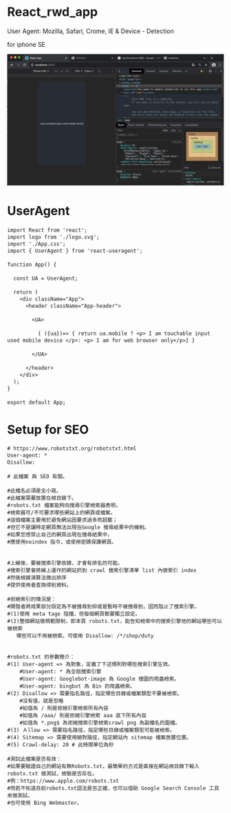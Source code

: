 # React_rwd_app
User Agent: Mozilla, Safari, Crome, IE &amp; Device - Detection

for iphone SE


![mobile](https://raw.githubusercontent.com/QueenieCplusplus/React_rwd_app/master/ua_app/RWD_iphone_demo.png)


# UserAgent

    import React from 'react';
    import logo from './logo.svg';
    import './App.css';
    import { UserAgent } from 'react-useragent';

    function App() {

      const UA = UserAgent;

      return (
        <div className="App">
          <header className="App-header">

            <UA>

              { ({ua})=> { return ua.mobile ? <p> I am touchable input used mobile device </p>: <p> I am for web browser only</p>} }

            </UA>

          </header>
        </div>
      );
    }

    export default App;

# Setup for SEO

    # https://www.robotstxt.org/robotstxt.html
    User-agent: *
    Disallow:

    # 此檔案 與 SEO 有關。

    #此檔名必須是全小寫。
    #此檔案需要放置在根目錄下。
    #robots.txt 檔案能夠向搜尋引擎檢索器表明，
    #檢索器可/不可要求哪些網站上的網頁或檔案。 
    #這個檔案主要用於避免網站因要求過多而超載；
    #但它不是讓特定網頁無法出現在Google 搜尋結果中的機制。 
    #如果您想禁止自己的網頁出現在搜尋結果中，
    #應使用noindex 指令，或使用密碼保護網頁。


    #上線後，要被搜索引擎收錄，才會有排名的可能。
    #搜索引擎會將線上運作的網站抓到 crawl 搜索引擎清單 list 內做索引 index
    #然後根據演算法做出排序
    #提供使用者查詢得到資料。

    #拒絕索引的情況是：
    #開發者將成果部分設定為不被搜尋到抑或是暫時不被搜尋到，因而阻止了搜索引擎。
    #(1)使用 meta tage 阻擋，但每個網頁都要獨立設定。
    #(2)整個網站做規範限制，即本頁 robots.txt，能告知檢索中的搜索引擎他的網站哪些可以被檢索
       哪些可以不用被檢索。可使用 Disallow: /*/shop/duty


    #robots.txt 的參數簡介：
    #(1) User-agent => 為對象，定義了下述規則對哪些搜索引擎生效。
        #User-agent: * 為全部搜索引擎
        #User-agent: Googlebot-image 為 Google 搜圖的爬蟲檢索。
        #User-agent: bingbot 為 Bin 的爬蟲檢索。
    #(2) Disallow => 需要指名路徑，指定哪些目錄或檔案類型不要被檢索。
        #沒有值，就是忽略
        #如值為 / 則是拒絕引擎檢索所有內容
        #如值為 /aaa/ 則是拒絕引擎檢索 aaa 底下所有內容
        #如值為 *.png$ 為拒絕搜索引擎檢索crawl png 為副檔名的圖檔。
    #(3) Ａllow => 需要指名路徑，指定哪些目錄或檔案類型可能被檢索。
    #(4) Sitemap => 需要使用絕對路徑，指定網站內 sitemap 檔案放置位置。
    #(5) Crawl-delay: 20 # 此時間單位為秒

    #測試此檔案是否有效：
    #如果要驗證自己的網站有無Robots.txt，最簡單的方式是直接在網站根目錄下輸入 robotx.txt 做測試，檢驗是否存在。
    #例：https://www.apple.com/robots.txt
    #而若不知道目前robots.txt語法是否正確，也可以借助 Google Search Console 工具來做測試。
    #也可使用 Bing Webmaster。

